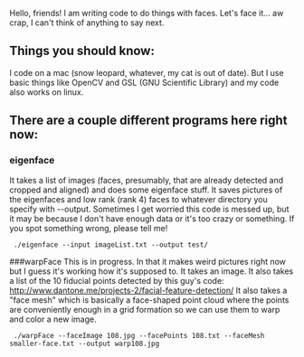 Hello, friends! I am writing code to do things with faces. Let's face it... aw crap, I can't think of anything to say next. 

## Things you should know: ##
I code on a mac (snow leopard, whatever, my cat is out of date). But I use basic things like OpenCV and GSL (GNU Scientific Library) and my code also works on linux. 

## There are a couple different programs here right now: ##
### eigenface
It takes a list of images (faces, presumably, that are already detected and cropped and aligned) and does some eigenface stuff. It saves pictures of the eigenfaces and low rank (rank 4) faces to whatever directory you specify with --output. Sometimes I get worried this code is messed up, but it may be because I don't have enough data or it's too crazy or something. If you spot something wrong, please tell me!
     
     ./eigenface --input imageList.txt --output test/ 

###warpFace
This is in progress. In that it makes weird pictures right now but I guess it's working how it's supposed to. 
It takes an image. It also takes a list of the 10 fiducial points detected by this guy's code: http://www.dantone.me/projects-2/facial-feature-detection/ It also takes a "face mesh" which is basically a face-shaped point cloud where the points are conveniently enough in a grid formation so we can use them to warp and color a new image.
     
     ./warpFace --faceImage 108.jpg --facePoints 108.txt --faceMesh smaller-face.txt --output warp108.jpg
